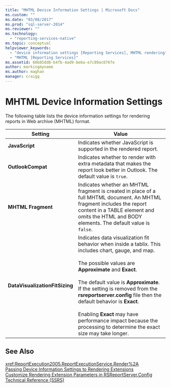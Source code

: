 ```yaml
---
title: "MHTML Device Information Settings | Microsoft Docs"
ms.custom: ""
ms.date: "03/08/2017"
ms.prod: "sql-server-2014"
ms.reviewer: ""
ms.technology: 
  - "reporting-services-native"
ms.topic: conceptual
helpviewer_keywords: 
  - "device information settings [Reporting Services], MHTML rendering"
  - "MHTML [Reporting Services]"
ms.assetid: 60b85dd8-b4fb-4ad9-be6a-e7c89ac076fe
author: markingmyname
ms.author: maghan
manager: craigg
---
```

# MHTML Device Information Settings
  The following table lists the device information settings for rendering reports in Web archive (MHTML) format.  
  
|Setting|Value|  
|-------------|-----------|  
|**JavaScript**|Indicates whether JavaScript is supported in the rendered report.|  
|**OutlookCompat**|Indicates whether to render with extra metadata that makes the report look better in Outlook. The default value is `true`.|  
|**MHTML Fragment**|Indicates whether an MHTML fragment is created in place of a full MHTML document. An MHTML fragment includes the report content in a TABLE element and omits the HTML and BODY elements. The default value is `false`.|  
|**DataVisualizationFitSizing**|Indicates data visualization fit behavior when inside a tablix. This includes chart, gauge, and map.<br /><br /> The possible values are **Approximate** and **Exact**.<br /><br /> The default value is **Approximate**. If the setting is removed from the **rsreportserver.config** file then the default behavior is **Exact**.<br /><br /> Enabling **Exact** may have performance impact because the processing to determine the exact size may take longer.|  
  
## See Also  
 <xref:ReportExecution2005.ReportExecutionService.Render%2A>   
 [Passing Device Information Settings to Rendering Extensions](report-server-web-service/net-framework/passing-device-information-settings-to-rendering-extensions.md)   
 [Customize Rendering Extension Parameters in RSReportServer.Config](customize-rendering-extension-parameters-in-rsreportserver-config.md)   
 [Technical Reference &#40;SSRS&#41;](../../2014/reporting-services/technical-reference-ssrs.md)  
  
  
